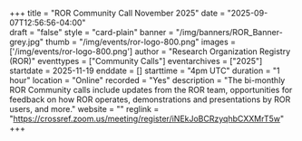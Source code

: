 +++
title = "ROR Community Call November 2025" 
date = "2025-09-07T12:56:56-04:00"  
draft = "false" 
style = "card-plain" 
banner = "/img/banners/ROR_Banner-grey.jpg" 
thumb = "/img/events/ror-logo-800.png" 
images = ['/img/events/ror-logo-800.png']
author = "Research Organization Registry (ROR)" 
eventtypes = ["Community Calls"]
eventarchives = ["2025"]
startdate = 2025-11-19
enddate = []
starttime = "4pm UTC"
duration = "1 hour"
location = "Online"
recorded = "Yes"
description = "The bi-monthly ROR Community calls include updates from the ROR team, opportunities for feedback on how ROR operates, demonstrations and presentations by ROR users, and more."
website = ""
reglink = "https://crossref.zoom.us/meeting/register/iNEkJoBCRzyqhbCXXMrT5w"
+++


<!-- Post-event content template

## Materials 

- [Slides from event]()

{{< iframe "XXX" >}}

---

## Recording 

{{< youtube id="XXX" >}}


--!> 

